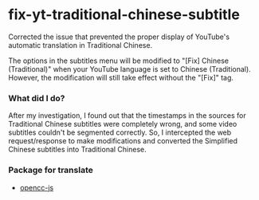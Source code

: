 # fix-yt-traditional-chinese-subtitle

Corrected the issue that prevented the proper display of YouTube's automatic translation in Traditional Chinese.

The options in the subtitles menu will be modified to "[Fix] Chinese (Traditional)" when your YouTube language is set to Chinese (Traditional). However, the modification will still take effect without the "[Fix]" tag.

### What did I do?

After my investigation, I found out that the timestamps in the sources for Traditional Chinese subtitles were completely wrong, and some video subtitles couldn't be segmented correctly. So, I intercepted the web request/response to make modifications and converted the Simplified Chinese subtitles into Traditional Chinese.

### Package for translate

- [opencc-js](https://github.com/nk2028/opencc-js)

